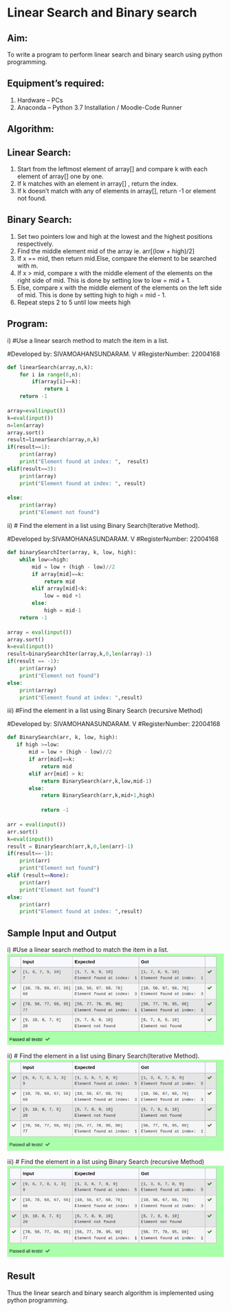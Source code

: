 # Linear Search and Binary search
## Aim:
To write a program to perform linear search and binary search using python programming.
## Equipment’s required:
1.	Hardware – PCs
2.	Anaconda – Python 3.7 Installation / Moodle-Code Runner
## Algorithm:
## Linear Search:
1.	Start from the leftmost element of array[] and compare k with each element of array[] one by one.
2.	If k matches with an element in array[] , return the index.
3.	If k doesn’t match with any of elements in array[], return -1 or element not found.
## Binary Search:
1.	Set two pointers low and high at the lowest and the highest positions respectively.
2.	Find the middle element mid of the array ie. arr[(low + high)/2]
3.	If x == mid, then return mid.Else, compare the element to be searched with m.
4.	If x > mid, compare x with the middle element of the elements on the right side of mid. This is done by setting low to low = mid + 1.
5.	Else, compare x with the middle element of the elements on the left side of mid. This is done by setting high to high = mid - 1.
6.	Repeat steps 2 to 5 until low meets high
## Program:
i) #Use a linear search method to match the item in a list.

#Developed by: SIVAMOAHANSUNDARAM. V
#RegisterNumber: 22004168
~~~py
def linearSearch(array,n,k):
    for i in range(0,n):
        if(array[i]==k):
            return i
    return -1
    
array=eval(input())
k=eval(input())
n=len(array)
array.sort()
result=linearSearch(array,n,k)
if(result==1):
    print(array)
    print("Element found at index: ",  result)
elif(result==3):
    print(array)
    print("Element found at index: ", result)

else:
    print(array)
    print("Element not found")
 ~~~   
ii) # Find the element in a list using Binary Search(Iterative Method).

#Developed by:SIVAMOHANASUNDARAM. V
#RegisterNumber: 22004168
~~~py
def binarySearchIter(array, k, low, high):
    while low<=high:
        mid = low + (high - low)//2
        if array[mid]==k:
            return mid
        elif array[mid]<k:
            low = mid +1
        else:
            high = mid-1
    return -1
    
array = eval(input())
array.sort()
k=eval(input())
result=binarySearchIter(array,k,0,len(array)-1)
if(result == -1):
    print(array)
    print("Element not found")
else:
    print(array)
    print("Element found at index: ",result)
~~~    
iii) #Find the element in a list using Binary Search (recursive Method)

#Developed by: SIVAMOHANASUNDARAM. V
#RegisterNumber: 22004168
~~~py
def BinarySearch(arr, k, low, high):
   if high >=low:
       mid = low + (high - low)//2
       if arr[mid]==k:
           return mid
       elif arr[mid] > k:
           return BinarySearch(arr,k,low,mid-1)
       else:
           return BinarySearch(arr,k,mid+1,high)
           
           return -1
        
arr = eval(input())
arr.sort()
k=eval(input())
result = BinarySearch(arr,k,0,len(arr)-1)
if(result==-1):
    print(arr)
    print("Element not found")
elif (result==None):
    print(arr)
    print("Element not found")
else:
    print(arr)
    print("Element found at index: ",result)
 ~~~ 
## Sample Input and Output
i) #Use a linear search method to match the item in a list.
![1o](/1.png)

ii) # Find the element in a list using Binary Search(Iterative Method).
![2a](/2.png)

iii) # Find the element in a list using Binary Search (recursive Method)
![3](/3%20(1).png)




## Result
Thus the linear search and binary search algorithm is implemented using python programming.